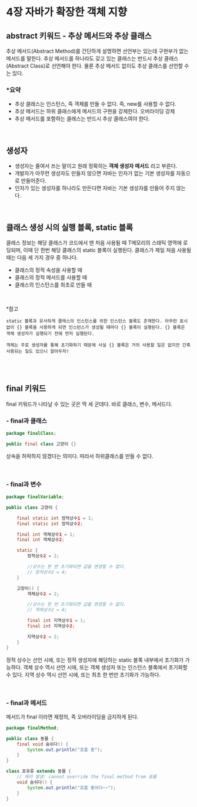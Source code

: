 # 4장 자바가 확장한 객체 지향
## abstract 키워드 - 추상 메서드와 추상 클래스
추상 메서드(Abstract Method)를 간단하게 설명하면 선언부는 있는데 구현부가 없는 메서드를 말한다. 추상 메서드를 하나라도 갖고 있는 클래스는 반드시 추상 클래스(Abstract Class)로 선언해야 한다. 물론 추상 메서드 없이도 추상 클래스를 선언할 수는 있다.

### *요약
- 추상 클래스는 인스턴스, 즉 객체를 만들 수 없다. 즉, new를 사용할 수 없다.
- 추상 메서드는 하위 클래스에게 메서드의 구현을 강제한다. 오버라이딩 강제
- 추상 메서드를 포함하는 클래스는 반드시 추상 클래스여야 한다.

<br>

## 생성자
- 생성자는 줄여서 쓰는 말이고 원래 정확히는 **객체 생성자 메서드** 라고 부른다.
- 개발자가 아무런 생성자도 만들지 않으면 자바는 인자가 없는 기본 생성자를 자동으로 만들어준다. 
- 인자가 있는 생성자를 하나라도 만든다면 자바는 기본 생성자를 만들어 주지 않는다. 

<br>

## 클래스 생성 시의 실행 블록, static 블록
클래스 정보는 해당 클래스가 코드에서 맨 처음 사용될 때 T메모리의 스태틱 영역에 로딩되며, 이때 단 한번 해당 클래스의 static 블록이 실행된다. 클래스가 제일 처음 사용될 때는 다음 세 가지 경우 중 하나다. 
- 클래스의 정적 속성을 사용할 때
- 클래스의 정적 메서드를 사용할 때
- 클래스의 인스턴스를 최초로 만들 때

<br>

*참고
<br>
```
static 블록과 유사하게 클래스의 인스턴스를 위한 인스턴스 블록도 존재한다. 아무런 표시없이 {} 블록을 사용하게 되면 인스턴스가 생성될 때마다 {} 블록이 실행된다. {} 블록은 객체 생성자가 실행되기 전에 먼저 실행된다.

객체는 주로 생성자를 통해 초기화하기 때문에 사실 {} 블록은 거의 사용할 일은 없지만 간혹 사용되는 일도 있으니 알아두자!

```

<br><br>

## final 키워드
final 키워드가 나타날 수 있는 곳은 딱 세 군데다. 바로 클래스, 변수, 메서드다. 

### - final과 클래스
```java
package finalClass;

public final class 고양이 {}
```
상속을 허락하지 않겠다는 의미다. 따라서 하위클래스를 만들 수 없다. 

<br>

### - final과 변수
```java
package finalVariable;

public class 고양이 {

    final static int 정적상수1 = 1;
    final static int 정적상수2;

    final int 객체상수1 = 1;
    final int 객체상수2;

    static {
        정적상수2 = 2;

        //상수는 한 번 초기화되면 값을 변경할 수 없다. 
        // 정적상수2 = 4;
    }

    고양이() {
        객체상수2 = 2;

        //상수는 한 번 초기화되면 값을 변경할 수 없다.
        // 객체상수2 = 4;

        final int 지역상수1 = 1;
        final int 지역상수2;

        지역상수2 = 2;
    }
}
```
정적 상수는 선언 시에, 또는 정적 생성자에 해당하는 static 블록 내부에서 초기화가 가능하다. 객체 상수 역시 선언 시에, 또는 객체 생성자 또는 인스턴스 블록에서 초기화할 수 있다. 지역 상수 역시 선언 시에, 또는 최초 한 번만 초기화가 가능하다. 

<br>

### - final과 메서드
메서드가 final 이라면 재정의, 즉 오버라이딩을 금지하게 된다. 
```java
package finalMethod;

public class 동물 {
    final void 숨쉬다() {
        System.out.println("호흡 중");
    }
}

class 포유류 extends 동물 {
    // 에러 발생: cannot override the final method from 동물
    void 숨쉬다() {
        System.out.println("호흡 중이다~~");
    }
}

```

